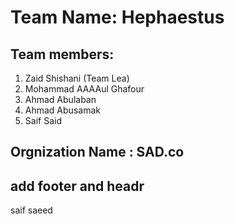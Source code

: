 # Team Name: Hephaestus

## Team members:
1. Zaid Shishani (Team Lea)
2. Mohammad AAAAul Ghafour 
3. Ahmad Abulaban
5. Ahmad Abusamak
4. Saif Said

## Orgnization Name : SAD.co


## add footer and headr
saif saeed  
